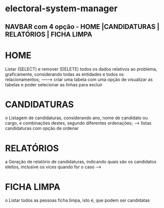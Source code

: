 # electoral-system-manager


## NAVBAR com 4 opção - HOME |CANDIDATURAS | RELATÓRIOS | FICHA LIMPA

# HOME
Listar (SELECT) e remover (DELETE) todos os dados relativos ao problema, graficamente, considerando todas as entidades e todos os relacionamentos;
   ---> criar uma tabela com uma opção de visualizar as tabelas e poder selecionar as linhas para excluir

# CANDIDATURAS
 o Listagem de candidaturas, considerando ano, nome de candidato ou cargo, e combinações destes, segundo diferentes ordenações;
 -->  listas candidaturas com opção de ordenar

# RELATÓRIOS
 a Geração de relatório de candidaturas, indicando quais são os candidatos eleitos, inclusive os
 vices quando for o caso
 --> 

# FICHA LIMPA
 o Listar todos as pessoas ficha limpa, isto é, que podem ser candidatas
